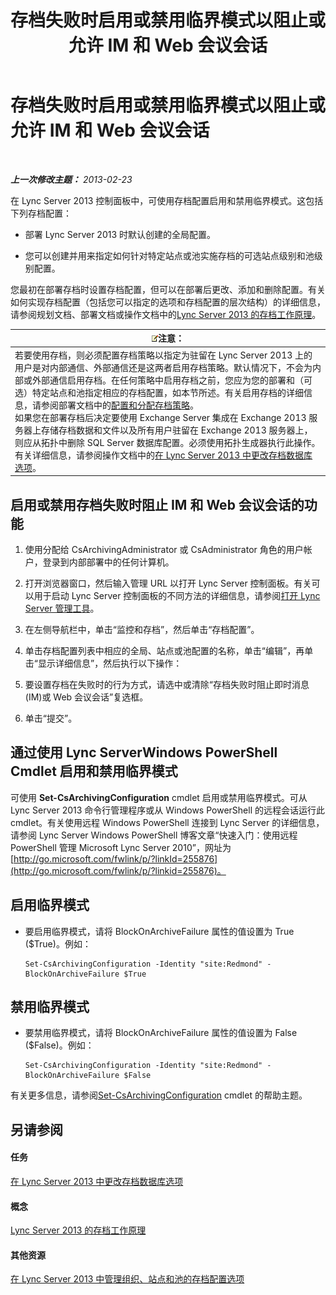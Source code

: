 ﻿---
title: 存档失败时启用或禁用临界模式以阻止或允许 IM 和 Web 会议会话
TOCTitle: 存档失败时启用或禁用临界模式以阻止或允许 IM 和 Web 会议会话
ms:assetid: fafdcd2e-b778-4ed5-a25f-09208aa3b699
ms:mtpsurl: https://technet.microsoft.com/zh-cn/library/Gg182609(v=OCS.15)
ms:contentKeyID: 49314817
ms.date: 05/19/2016
mtps_version: v=OCS.15
ms.translationtype: HT
---

# 存档失败时启用或禁用临界模式以阻止或允许 IM 和 Web 会议会话

 

_**上一次修改主题：** 2013-02-23_

在 Lync Server 2013 控制面板中，可使用存档配置启用和禁用临界模式。这包括下列存档配置：

  - 部署 Lync Server 2013 时默认创建的全局配置。

  - 您可以创建并用来指定如何针对特定站点或池实施存档的可选站点级别和池级别配置。

您最初在部署存档时设置存档配置，但可以在部署后更改、添加和删除配置。有关如何实现存档配置（包括您可以指定的选项和存档配置的层次结构）的详细信息，请参阅规划文档、部署文档或操作文档中的[Lync Server 2013 的存档工作原理](lync-server-2013-how-archiving-works.md)。

<table>
<thead>
<tr class="header">
<th><img src="images/Dn783119.note(OCS.15).gif" title="note" alt="note" />注意：</th>
</tr>
</thead>
<tbody>
<tr class="odd">
<td>若要使用存档，则必须配置存档策略以指定为驻留在 Lync Server 2013 上的用户是对内部通信、外部通信还是这两者启用存档策略。默认情况下，不会为内部或外部通信启用存档。在任何策略中启用存档之前，您应为您的部署和（可选）特定站点和池指定相应的存档配置，如本节所述。有关启用存档的详细信息，请参阅部署文档中的<a href="lync-server-2013-configuring-and-assigning-archiving-policies.md">配置和分配存档策略</a>。<br />
如果您在部署存档后决定要使用 Exchange Server 集成在 Exchange 2013 服务器上存储存档数据和文件以及所有用户驻留在 Exchange 2013 服务器上，则应从拓扑中删除 SQL Server 数据库配置。必须使用拓扑生成器执行此操作。有关详细信息，请参阅操作文档中的<a href="lync-server-2013-changing-archiving-database-options.md">在 Lync Server 2013 中更改存档数据库选项</a>。</td>
</tr>
</tbody>
</table>


## 启用或禁用存档失败时阻止 IM 和 Web 会议会话的功能

1.  使用分配给 CsArchivingAdministrator 或 CsAdministrator 角色的用户帐户，登录到内部部署中的任何计算机。

2.  打开浏览器窗口，然后输入管理 URL 以打开 Lync Server 控制面板。有关可以用于启动 Lync Server 控制面板的不同方法的详细信息，请参阅[打开 Lync Server 管理工具](lync-server-2013-open-lync-server-administrative-tools.md)。

3.  在左侧导航栏中，单击“监控和存档”，然后单击“存档配置”。

4.  单击存档配置列表中相应的全局、站点或池配置的名称，单击“编辑”，再单击“显示详细信息”，然后执行以下操作：

5.  要设置存档在失败时的行为方式，请选中或清除“存档失败时阻止即时消息(IM)或 Web 会议会话”复选框。

6.  单击“提交”。

## 通过使用 Lync ServerWindows PowerShell Cmdlet 启用和禁用临界模式

可使用 **Set-CsArchivingConfiguration** cmdlet 启用或禁用临界模式。可从 Lync Server 2013 命令行管理程序或从 Windows PowerShell 的远程会话运行此 cmdlet。有关使用远程 Windows PowerShell 连接到 Lync Server 的详细信息，请参阅 Lync Server Windows PowerShell 博客文章“快速入门：使用远程 PowerShell 管理 Microsoft Lync Server 2010”，网址为 [http://go.microsoft.com/fwlink/p/?linkId=255876](http://go.microsoft.com/fwlink/p/?linkid=255876)。

## 启用临界模式

  - 要启用临界模式，请将 BlockOnArchiveFailure 属性的值设置为 True ($True)。例如：
    
        Set-CsArchivingConfiguration -Identity "site:Redmond" -BlockOnArchiveFailure $True

## 禁用临界模式

  - 要禁用临界模式，请将 BlockOnArchiveFailure 属性的值设置为 False ($False)。例如：
    
        Set-CsArchivingConfiguration -Identity "site:Redmond" -BlockOnArchiveFailure $False

有关更多信息，请参阅[Set-CsArchivingConfiguration](set-csarchivingconfiguration.md) cmdlet 的帮助主题。

## 另请参阅

#### 任务

[在 Lync Server 2013 中更改存档数据库选项](lync-server-2013-changing-archiving-database-options.md)  

#### 概念

[Lync Server 2013 的存档工作原理](lync-server-2013-how-archiving-works.md)  

#### 其他资源

[在 Lync Server 2013 中管理组织、站点和池的存档配置选项](lync-server-2013-managing-archiving-configuration-options-for-your-organization-sites-and-pools.md)

